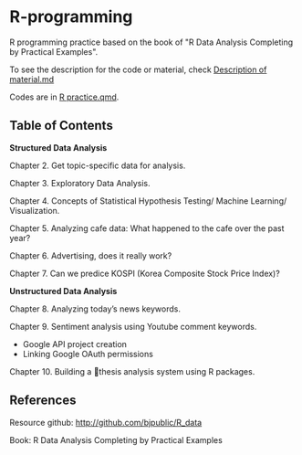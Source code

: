 # R-programming
R programming practice based on the book of "R Data Analysis Completing by Practical Examples".

To see the description for the code or material, check [Description of material.md](https://github.com/CSSjieun/R-programming/blob/main/Description%20of%20material.md)

Codes are in [R practice.qmd](https://github.com/CSSjieun/R-programming/blob/main/R%20practice.qmd).

## Table of Contents
**Structured Data Analysis** 

Chapter 2. Get topic-specific data for analysis. 

Chapter 3. Exploratory Data Analysis. 

Chapter 4. Concepts of Statistical Hypothesis Testing/ Machine Learning/ Visualization. 

Chapter 5. Analyzing cafe data: What happened to the cafe over the past year? 

Chapter 6. Advertising, does it really work? 

Chapter 7. Can we predice KOSPI (Korea Composite Stock Price Index)? 

**Unstructured Data Analysis** 

Chapter 8. Analyzing today’s news keywords.

Chapter 9. Sentiment analysis using Youtube comment keywords. 

- Google API project creation <br/>
- Linking Google OAuth permissions 

Chapter 10. Building a thesis analysis system using R packages. 


## References
Resource github: http://github.com/bjpublic/R_data

Book: R Data Analysis Completing by Practical Examples








